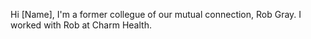 Hi [Name], I'm a former collegue of our mutual connection, Rob Gray. I worked with Rob at Charm Health.